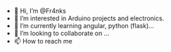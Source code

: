 - 👋 Hi, I’m @Fr4nks
- 👀 I’m interested in Arduino projects and electronics. 
- 🌱 I’m currently learning angular, python (flask)...
- 💞️ I’m looking to collaborate on ...
- 📫 How to reach me

<!---
Fr4nks/Fr4nks is a ✨ special ✨ repository because its `README.md` (this file) appears on your GitHub profile.
You can click the Preview link to take a look at your changes.
--->
